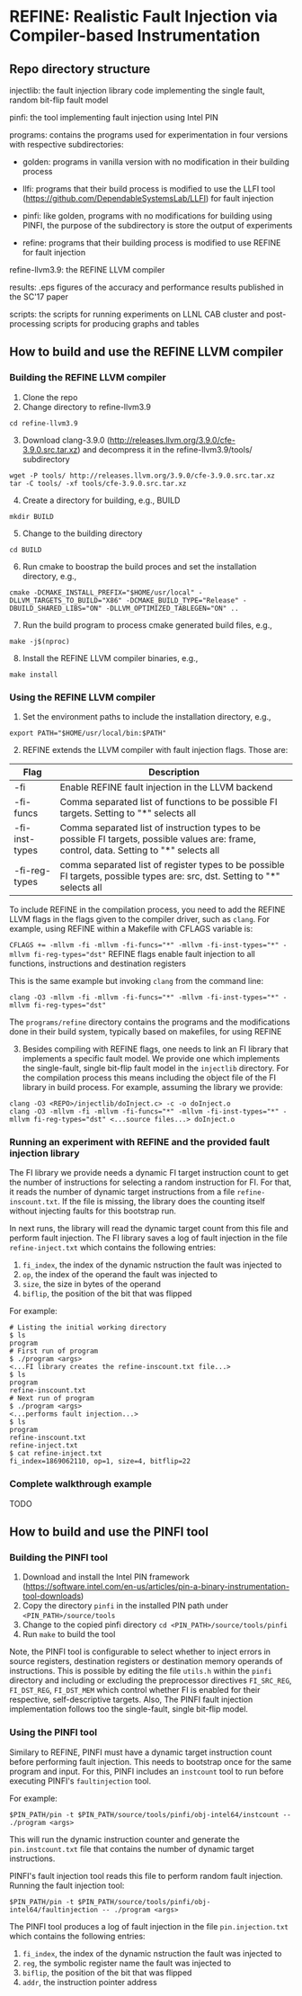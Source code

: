 # REFINE: Realistic Fault Injection via Compiler-based Instrumentation

## Repo directory structure

injectlib: the fault injection library code implementing the single fault, random bit-flip fault model

pinfi: the tool implementing fault injection using Intel PIN

programs: contains the programs used for experimentation in four versions with respective subdirectories:

* golden: programs in vanilla version with no modification in their building process

* llfi: programs that their build process is modified to use the LLFI tool (https://github.com/DependableSystemsLab/LLFI) for fault injection

* pinfi: like golden, programs with no modifications for building using PINFI, the purpose of the subdirectory is store the output of experiments

* refine: programs that their building process is modified to use REFINE for fault injection

refine-llvm3.9: the REFINE LLVM compiler

results: .eps figures of the accuracy and performance results published in the SC'17 paper

scripts: the scripts for running experiments on LLNL CAB cluster and post-processing scripts for producing graphs and tables

## How to build and use the REFINE LLVM compiler

### Building the REFINE LLVM compiler
1. Clone the repo
2. Change directory to refine-llvm3.9

`cd refine-llvm3.9`

3. Download clang-3.9.0 (http://releases.llvm.org/3.9.0/cfe-3.9.0.src.tar.xz) and decompress it in the refine-llvm3.9/tools/ subdirectory
```
wget -P tools/ http://releases.llvm.org/3.9.0/cfe-3.9.0.src.tar.xz
tar -C tools/ -xf tools/cfe-3.9.0.src.tar.xz 
```

4. Create a directory for building, e.g., BUILD

`mkdir BUILD`

5. Change to the building directory

`cd BUILD`

6. Run cmake to boostrap the build proces and set the installation directory, e.g., 

`cmake -DCMAKE_INSTALL_PREFIX="$HOME/usr/local" -DLLVM_TARGETS_TO_BUILD="X86" -DCMAKE_BUILD_TYPE="Release" -DBUILD_SHARED_LIBS="ON" -DLLVM_OPTIMIZED_TABLEGEN="ON" ..`

7. Run the build program to process cmake generated build files, e.g.,

`make -j$(nproc)`

8. Install the REFINE LLVM compiler binaries, e.g.,

`make install`

### Using the REFINE LLVM compiler
1. Set the environment paths to include the installation directory, e.g.,

`export PATH="$HOME/usr/local/bin:$PATH"`

2. REFINE extends the LLVM compiler with fault injection flags. Those are:

|     Flag         |                 Description                       |
| -----------------| ------------------------------------------------- |
| -fi              | Enable REFINE fault injection in the LLVM backend       |
| -fi-funcs        | Comma separated list of functions to be possible FI targets. Setting to "*" selects all |
| -fi-inst-types   | Comma separated list of instruction types to be possible FI targets, possible values are: frame, control, data. Setting to "*" selects all |
| -fi-reg-types  | comma separated list of register types to be possible FI targets, possible types are: src, dst. Setting to "*" selects all

To include REFINE in the compilation process, you need to add the REFINE LLVM flags in the flags given to the compiler driver, such as `clang`. For example, using REFINE within a Makefile with CFLAGS variable is:

`CFLAGS += -mllvm -fi -mllvm -fi-funcs="*" -mllvm -fi-inst-types="*" -mllvm fi-reg-types="dst"`
REFINE flags enable fault injection to all functions, instructions and destination registers

This is the same example but invoking `clang` from the command line:

`clang -O3 -mllvm -fi -mllvm -fi-funcs="*" -mllvm -fi-inst-types="*" -mllvm fi-reg-types="dst"`

The `programs/refine` directory contains the programs and the modifications done in their build system, typically based on makefiles, for using REFINE

3. Besides compiling with REFINE flags, one needs to link an FI library that implements a specific fault model. We provide 
one which implements the single-fault, single bit-flip fault model in the `injectlib` directory. For the compilation process this means including the object file of the FI library in build process. For example, assuming the library we provide:
```
clang -O3 <REPO>/injectlib/doInject.c> -c -o doInject.o
clang -O3 -mllvm -fi -mllvm -fi-funcs="*" -mllvm -fi-inst-types="*" -mllvm fi-reg-types="dst" <...source files...> doInject.o
```

### Running an experiment with REFINE and the provided fault injection library

The FI library we provide needs a dynamic FI target instruction count to get the number of instructions for selecting a random instruction for FI. For that, it reads the number of dynamic target instructions from a file `refine-inscount.txt`. If the file is missing, the   library does the counting itself without injecting faults for this bootstrap run. 

In next runs, the library will read the dynamic target count from this file and perform fault injection. The FI library saves a log of fault injection in the file `refine-inject.txt` which contains the following entries: 
1. `fi_index`, the index of the dynamic nstruction the fault was injected to
2. `op`, the index of the operand the fault was injected to
3. `size`, the size in bytes of the operand
4. `biflip`, the position of the bit that was flipped

For example:
```
# Listing the initial working directory
$ ls
program
# First run of program
$ ./program <args>
<...FI library creates the refine-inscount.txt file...>
$ ls
program 
refine-inscount.txt
# Next run of program
$ ./program <args>
<...performs fault injection...>
$ ls 
program
refine-inscount.txt
refine-inject.txt
$ cat refine-inject.txt
fi_index=1869062110, op=1, size=4, bitflip=22
```

### Complete walkthrough example
TODO

## How to build and use the PINFI tool

### Building the PINFI tool

1. Download and install the Intel PIN framework (https://software.intel.com/en-us/articles/pin-a-binary-instrumentation-tool-downloads)
2. Copy the directory `pinfi` in the installed PIN path under `<PIN_PATH>/source/tools`
3. Change to the copied pinfi directory `cd <PIN_PATH>/source/tools/pinfi`
4. Run `make` to build the tool

Note, the PINFI tool is configurable to select whether to inject errors in source registers, destination registers or destination memory operands of instructions. This is possible by editing the file `utils.h` within the `pinfi` directory and including or excluding the preprocessor directives `FI_SRC_REG`, `FI_DST_REG`, `FI_DST_MEM` which control whether FI is enabled for their respective, self-descriptive targets. Also, The PINFI fault injection implementation follows too the single-fault, single bit-flip model.

### Using the PINFI tool

Similary to REFINE, PINFI must have a dynamic target instruction count before performing fault injection. This needs to bootstrap once for the same program and input. For this, PINFI includes an `instcount` tool to run before executing PINFI's `faultinjection` tool. 

For example:
```
$PIN_PATH/pin -t $PIN_PATH/source/tools/pinfi/obj-intel64/instcount -- ./program <args>
```
This will run the dynamic instruction counter and generate the `pin.instcount.txt` file that contains the number of dynamic target instructions. 

PINFI's fault injection tool reads this file to perform random fault injection. Running the fault injection tool:
```
$PIN_PATH/pin -t $PIN_PATH/source/tools/pinfi/obj-intel64/faultinjection -- ./program <args>
```

The PINFI tool produces a log of fault injection in the file `pin.injection.txt` which contains the following entries:
1. `fi_index`, the index of the dynamic nstruction the fault was injected to
2. `reg`, the symbolic register name the fault was injected to
3. `biflip`, the position of the bit that was flipped
4. `addr`, the instruction pointer address
